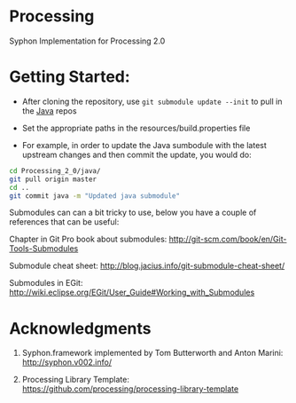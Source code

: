 Processing
==========

Syphon Implementation for Processing 2.0

Getting Started:
====

* After cloning the repository, use ```git submodule update --init``` to pull in the <a href="https://github.com/Syphon/Java">Java</a> repos

* Set the appropriate paths in the resources/build.properties file

* For example, in order to update the Java sumbodule with the latest upstream changes and then commit the update, you would do:

```bash
cd Processing_2_0/java/
git pull origin master
cd ..
git commit java -m "Updated java submodule"
```

Submodules can can a bit tricky to use, below you have a couple of references that can be useful:

Chapter in Git Pro book about submodules: http://git-scm.com/book/en/Git-Tools-Submodules

Submodule cheat sheet: http://blog.jacius.info/git-submodule-cheat-sheet/

Submodules in EGit:  http://wiki.eclipse.org/EGit/User_Guide#Working_with_Submodules

Acknowledgments
====

1) Syphon.framework implemented by Tom Butterworth and Anton Marini:
http://syphon.v002.info/

2) Processing Library Template:
https://github.com/processing/processing-library-template